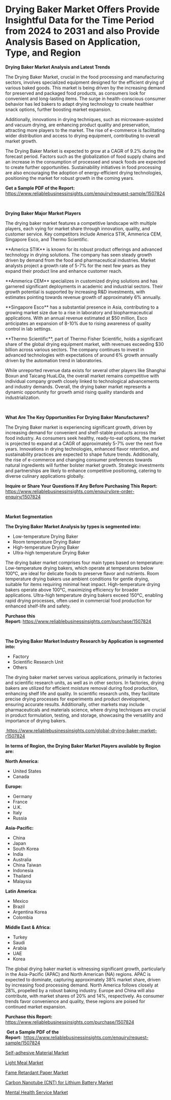<p><h1>Drying Baker Market Offers Provide Insightful Data for the Time Period from 2024 to 2031 and also Provide Analysis Based on Application, Type, and Region</h1></p><p><strong>Drying Baker Market Analysis and Latest Trends</strong></p>
<p><p>The Drying Baker Market, crucial in the food processing and manufacturing sectors, involves specialized equipment designed for the efficient drying of various baked goods. This market is being driven by the increasing demand for preserved and packaged food products, as consumers look for convenient and long-lasting items. The surge in health-conscious consumer behavior has led bakers to adapt drying technology to create healthier snack options, further boosting market expansion.</p><p>Additionally, innovations in drying techniques, such as microwave-assisted and vacuum drying, are enhancing product quality and preservation, attracting more players to the market. The rise of e-commerce is facilitating wider distribution and access to drying equipment, contributing to overall market growth. </p><p>The Drying Baker Market is expected to grow at a CAGR of 9.2% during the forecast period. Factors such as the globalization of food supply chains and an increase in the consumption of processed and snack foods are expected to create further opportunities. Sustainability initiatives in food processing are also encouraging the adoption of energy-efficient drying technologies, positioning the market for robust growth in the coming years.</p></p>
<p><strong>Get a Sample PDF of the Report:&nbsp;</strong> <a href="https://www.reliablebusinessinsights.com/enquiry/request-sample/1507824">https://www.reliablebusinessinsights.com/enquiry/request-sample/1507824</a></p>
<p>&nbsp;</p>
<p><strong>Drying Baker Major Market Players</strong></p>
<p><p>The drying baker market features a competitive landscape with multiple players, each vying for market share through innovation, quality, and customer service. Key competitors include America STIK, Ammerica CEM, Singapore Esco, and Thermo Scientific.</p><p>**America STIK** is known for its robust product offerings and advanced technology in drying solutions. The company has seen steady growth driven by demand from the food and pharmaceutical industries. Market analysts project a growth rate of 5-7% for the next few years as they expand their product line and enhance customer reach.</p><p>**Ammerica CEM** specializes in customized drying solutions and has garnered significant deployments in academic and industrial sectors. Their growth potential is supported by increasing R&D investments, with estimates pointing towards revenue growth of approximately 6% annually.</p><p>**Singapore Esco** has a substantial presence in Asia, contributing to a growing market size due to a rise in laboratory and biopharmaceutical applications. With an annual revenue estimated at $50 million, Esco anticipates an expansion of 8-10% due to rising awareness of quality control in lab settings.</p><p>**Thermo Scientific**, part of Thermo Fisher Scientific, holds a significant share of the global drying equipment market, with revenues exceeding $30 billion across various sectors. The company continues to invest in advanced technologies with expectations of around 6% growth annually driven by the automation trend in laboratories.</p><p>While unreported revenue data exists for several other players like Shanghai Boxun and Taicang HuaLiDa, the overall market remains competitive with individual company growth closely linked to technological advancements and industry demands. Overall, the drying baker market represents a dynamic opportunity for growth amid rising quality standards and industrialization.</p></p>
<p>&nbsp;</p>
<p><strong>What Are The Key Opportunities For Drying Baker Manufacturers?</strong></p>
<p><p>The Drying Baker market is experiencing significant growth, driven by increasing demand for convenient and shelf-stable products across the food industry. As consumers seek healthy, ready-to-eat options, the market is projected to expand at a CAGR of approximately 5-7% over the next five years. Innovations in drying technologies, enhanced flavor retention, and sustainability practices are expected to shape future trends. Additionally, the rise of e-commerce and changing consumer preferences towards natural ingredients will further bolster market growth. Strategic investments and partnerships are likely to enhance competitive positioning, catering to diverse culinary applications globally.</p></p>
<p><strong>Inquire or Share Your Questions If Any Before Purchasing This Report:</strong> <a href="https://www.reliablebusinessinsights.com/enquiry/pre-order-enquiry/1507824">https://www.reliablebusinessinsights.com/enquiry/pre-order-enquiry/1507824</a></p>
<p>&nbsp;</p>
<p><strong>Market Segmentation</strong></p>
<p><strong>The Drying Baker Market Analysis by types is segmented into:</strong></p>
<p><ul><li>Low-temperature Drying Baker</li><li>Room temperature Drying Baker</li><li>High-temperature Drying Baker</li><li>Ultra-high temperature Drying Baker</li></ul></p>
<p><p>The drying baker market comprises four main types based on temperature: Low-temperature drying bakers, which operate at temperatures below 100°C, are ideal for delicate foods to preserve flavor and nutrients. Room temperature drying bakers use ambient conditions for gentle drying, suitable for items requiring minimal heat impact. High-temperature drying bakers operate above 100°C, maximizing efficiency for broader applications. Ultra-high temperature drying bakers exceed 150°C, enabling rapid drying processes, often used in commercial food production for enhanced shelf-life and safety.</p></p>
<p><strong>Purchase this Report:&nbsp;</strong><a href="https://www.reliablebusinessinsights.com/purchase/1507824">https://www.reliablebusinessinsights.com/purchase/1507824</a></p>
<p>&nbsp;</p>
<p><strong>The Drying Baker Market Industry Research by Application is segmented into:</strong></p>
<p><ul><li>Factory</li><li>Scientific Research Unit</li><li>Others</li></ul></p>
<p><p>The drying baker market serves various applications, primarily in factories and scientific research units, as well as in other sectors. In factories, drying bakers are utilized for efficient moisture removal during food production, enhancing shelf life and quality. In scientific research units, they facilitate precise drying processes for experiments and product development, ensuring accurate results. Additionally, other markets may include pharmaceuticals and materials science, where drying techniques are crucial in product formulation, testing, and storage, showcasing the versatility and importance of drying bakers.</p></p>
<p><a href="https://www.reliablebusinessinsights.com/global-drying-baker-market-r1507824">&nbsp;https://www.reliablebusinessinsights.com/global-drying-baker-market-r1507824</a></p>
<p><strong>In terms of Region, the Drying Baker Market Players available by Region are:</strong></p>
<p>
    <p> <strong> North America: </strong>
        <ul>
            <li>United States</li>
            <li>Canada</li>
        </ul>
        </p> 
    <p> <strong> Europe: </strong>
        <ul>
            <li>Germany</li>
            <li>France</li>
            <li>U.K.</li>
            <li>Italy</li>
            <li>Russia</li>
        </ul>
        </p> 
    <p> <strong> Asia-Pacific: </strong>
        <ul>
            <li>China</li>
            <li>Japan</li>
            <li>South Korea</li>
            <li>India</li>
            <li>Australia</li>
            <li>China Taiwan</li>
            <li>Indonesia</li>
            <li>Thailand</li>
            <li>Malaysia</li>
        </ul>
        </p> 
    <p> <strong> Latin America: </strong>
        <ul>
            <li>Mexico</li>
            <li>Brazil</li>
            <li>Argentina Korea</li>
            <li>Colombia</li>
        </ul>
        </p> 
    <p> <strong> Middle East & Africa: </strong>
        <ul>
            <li>Turkey</li>
            <li>Saudi</li>
            <li>Arabia</li>
            <li>UAE</li>
            <li>Korea</li>
        </ul>
    </p>
    </p>
<p><p>The global drying baker market is witnessing significant growth, particularly in the Asia-Pacific (APAC) and North American (NA) regions. APAC is expected to dominate, capturing approximately 38% market share, driven by increasing food processing demand. North America follows closely at 28%, propelled by a robust baking industry. Europe and China will also contribute, with market shares of 20% and 14%, respectively. As consumer trends favor convenience and quality, these regions are poised for continued market expansion.</p></p>
<p><strong>Purchase this Report: </strong><a href="https://www.reliablebusinessinsights.com/purchase/1507824">https://www.reliablebusinessinsights.com/purchase/1507824</a></p>
<p>&nbsp;<strong>Get a Sample PDF of the Report:&nbsp;&nbsp;</strong><a href="https://www.reliablebusinessinsights.com/enquiry/request-sample/1507824">https://www.reliablebusinessinsights.com/enquiry/request-sample/1507824</a></p>
<p><strong></strong></p>
<p><p><a href="https://github.com/NargisHussain432/Market-Research-Report-List-1/blob/main/self-adhesive-material-market.md">Self-adhesive Material Market</a></p><p><a href="https://www.linkedin.com/pulse/deep-dive-light-meal-market-itstrends-segmentation-competitive-5obye?trackingId=qpdMQMC5Q2SSYkjJgTNJJQ%3D%3D">Light Meal Market</a></p><p><a href="https://github.com/FahadAhmed223/Market-Research-Report-List-1/blob/main/fame-retardant-paper-market.md">Fame Retardant Paper Market</a></p><p><a href="https://medium.com/@tessfeeney/carbon-nanotube-cnt-for-lithium-battery-market-size-share-trends-analysis-report-by-end-use-142e29cdf479?postPublishedType=repub">Carbon Nanotube (CNT) for Lithium Battery Market</a></p><p><a href="https://www.linkedin.com/pulse/in-depth-analysis-global-mental-health-service-market-scope-jdcge?trackingId=dGRGpk8pS6KhsOlCvhWhhA%3D%3D">Mental Health Service Market</a></p></p>
